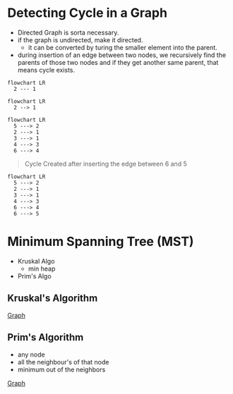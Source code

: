 # Detecting Cycle in a Graph

- Directed Graph is sorta necessary. 
- if the graph is undirected, make it directed. 
  - it can be converted by turing the smaller element into the parent.
- during insertion of an edge between two nodes, we recursively find the parents of those two nodes and if they get another same parent, that means cycle exists.

```mermaid
flowchart LR
  2 --- 1
```

```mermaid
flowchart LR
  2 --> 1
```

```mermaid
flowchart LR
  5 ---> 2 
  2 ---> 1
  3 ---> 1
  4 ---> 3
  6 ---> 4
```

>  Cycle Created after inserting the edge between 6 and 5 
```mermaid
flowchart LR
  5 ---> 2 
  2 ---> 1
  3 ---> 1
  4 ---> 3
  6 ---> 4
  6 ---> 5
```

# Minimum Spanning Tree (MST)

- Kruskal Algo
  - min heap
- Prim's Algo


## Kruskal's Algorithm

[Graph](dia.excalidraw)

## Prim's Algorithm

- any node
- all the neighbour's of that node
- minimum out of the neighbors

[Graph](dia.excalidraw)
